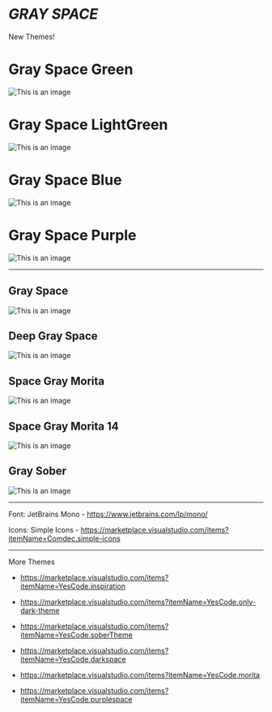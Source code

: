 # ***GRAY SPACE***

New Themes!
# Gray Space Green
![This is an image](https://github.com/yesomac/grayspace/blob/master/grayspacegreen.png?raw=true)

# Gray Space LightGreen
![This is an image](https://github.com/yesomac/grayspace/blob/master/grayspacelightgreen.png?raw=true)

# Gray Space Blue
![This is an image](https://github.com/yesomac/grayspace/blob/master/grayspaceblue.png?raw=true)

# Gray Space Purple
![This is an image](https://github.com/yesomac/grayspace/blob/master/grayspacepurple.png?raw=true)

---

##  Gray Space
![This is an image](https://github.com/yesomac/grayspace/blob/master/grayspace.png?raw=true)

## Deep Gray Space 
![This is an image](https://github.com/yesomac/grayspace/blob/master/grayspacedeep.png?raw=true)

## Space Gray Morita 
![This is an image](https://github.com/yesomac/grayspace/blob/master/grayspacemorita.png?raw=true)

## Space Gray Morita 14
![This is an image](https://github.com/yesomac/grayspace/blob/master/grayspacemorita14.png?raw=true)

##  Gray Sober
![This is an image](https://github.com/yesomac/grayspace/blob/master/grayspacesober.png?raw=true)


---
Font: JetBrains Mono - https://www.jetbrains.com/lp/mono/

Icons: Simple Icons - https://marketplace.visualstudio.com/items?itemName=Comdec.simple-icons

---
More Themes

* https://marketplace.visualstudio.com/items?itemName=YesCode.inspiration

* https://marketplace.visualstudio.com/items?itemName=YesCode.only-dark-theme

* https://marketplace.visualstudio.com/items?itemName=YesCode.soberTheme

* https://marketplace.visualstudio.com/items?itemName=YesCode.darkspace

* https://marketplace.visualstudio.com/items?itemName=YesCode.morita

* https://marketplace.visualstudio.com/items?itemName=YesCode.purplespace